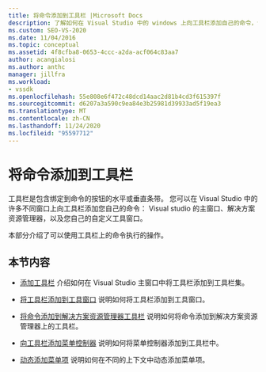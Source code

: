 ```yaml
---
title: 将命令添加到工具栏 |Microsoft Docs
description: 了解如何在 Visual Studio 中的 windows 上向工具栏添加自己的命令，包括主窗口、解决方案资源管理器和自定义工具窗口。
ms.custom: SEO-VS-2020
ms.date: 11/04/2016
ms.topic: conceptual
ms.assetid: 4f8cfba8-0653-4ccc-a2da-acf064c83aa7
author: acangialosi
ms.author: anthc
manager: jillfra
ms.workload:
- vssdk
ms.openlocfilehash: 55e808e6f472c48dcd14aac2d81b4cd3f615397f
ms.sourcegitcommit: d6207a3a590c9ea84e3b25981d39933ad5f19ea3
ms.translationtype: MT
ms.contentlocale: zh-CN
ms.lasthandoff: 11/24/2020
ms.locfileid: "95597712"
---
```

# <a name="add-commands-to-toolbars"></a>将命令添加到工具栏
工具栏是包含绑定到命令的按钮的水平或垂直条带。 您可以在 Visual Studio 中的许多不同窗口上向工具栏添加您自己的命令： Visual studio 的主窗口、解决方案资源管理器，以及您自己的自定义工具窗口。

 本部分介绍了可以使用工具栏上的命令执行的操作。

## <a name="in-this-section"></a>本节内容
- [添加工具栏](../extensibility/adding-a-toolbar.md) 介绍如何在 Visual Studio 主窗口中将工具栏添加到工具栏集。

- [将工具栏添加到工具窗口](../extensibility/adding-a-toolbar-to-a-tool-window.md) 说明如何将工具栏添加到工具窗口。

- [将命令添加到解决方案资源管理器工具栏](../extensibility/adding-a-command-to-the-solution-explorer-toolbar.md) 说明如何将命令添加到解决方案资源管理器上的工具栏。

- [向工具栏添加菜单控制器](../extensibility/adding-a-menu-controller-to-a-toolbar.md) 说明如何将菜单控制器添加到工具栏中。

- [动态添加菜单项](../extensibility/dynamically-adding-menu-items.md) 说明如何在不同的上下文中动态添加菜单项。
